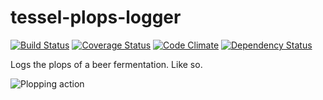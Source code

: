 # tessel-plops-logger
[![Build Status](https://travis-ci.org/eiriksm/tessel-plops-logger.svg?branch=master)](https://travis-ci.org/eiriksm/tessel-plops-logger)
[![Coverage Status](http://img.shields.io/coveralls/eiriksm/tessel-plops-logger.svg)](https://coveralls.io/r/eiriksm/tessel-plops-logger?branch=master)
[![Code Climate](http://img.shields.io/codeclimate/github/eiriksm/tessel-plops-logger.svg)](https://codeclimate.com/github/eiriksm/tessel-plops-logger)
[![Dependency Status](https://david-dm.org/eiriksm/tessel-plops-logger.svg?theme=shields.io)](https://david-dm.org/eiriksm/tessel-plops-logger)

Logs the plops of a beer fermentation. Like so.

![Plopping action](https://raw.github.com/eiriksm/tessel-plops-logger/master/plops.gif)
